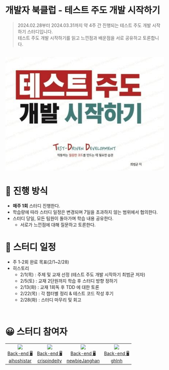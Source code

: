 
# 개발자 북클럽 - 테스트 주도 개발 시작하기

> 2024.02.28부터 2024.03.31까지 약 4주 간 진행되는 테스트 주도 개발 시작하기 스터디입니다. <br>
> 테스트 주도 개발 시작하기를 읽고 느낀점과 배운점을 서로 공유하고 토론합니다.
<br>

<img src=".assets/tdd-book.png" alt="테스트 주도 개발 시작하기" width="820">

<br>

# 📒 진행 방식
- **매주 1회** 스터디 진행한다.
- 학습량에 따라 스터디 일정은 변경되며 7일을 초과하지 않는 범위에서 협의한다.
- 스터디 당일, 모든 팀원이 돌아가며 학습 내용 공유한다.
  - 서로가 느낀점에 대해 질문하고 토론한다.


# 📅 스터디 일정
- 주 1-2회 완료 목표(2/1~2/28)
- 히스토리
  - 2/1(목) : 주제 및 교재 선정 (테스트 주도 개발 시작하기 최범균 저자)
  - 2/5(토) : 교재 2단원까지 학습 후 스터디 방향 정하기
  - 2/13(화) : 교재 1회독 후 TDD 에 대한 토론
  - 2/22(목) : 각 챕터별 정리 & 테스트 코드 작성 후기 
  - 2/28(화) : 스터디 마무리 및 회고

<br>

# 😀 스터디 참여자

<table>

<tr>
  <td align=center>
  <a href="https://github.com/aihoshistar">
  <img src="https://avatars.githubusercontent.com/u/45850400?v=4" width="100px"  />
  <br/>
  Back-end 🖥
  <br/>
  aihoshistar
  </a>
  </td>
 
  <td align=center>
  <a href="https://github.com/crispindeity">
  <img src="https://avatars.githubusercontent.com/u/78953393?v=4" width="100px"  />
  <br/>
  Back-end 🖥
  <br/>
  crispindeity
  </a>
  </td>
  
  <td align=center>
  <a href="https://github.com/newbieJanghan">
  <img src="https://avatars.githubusercontent.com/u/102276240?v=4" width="100px"  />
  <br/>
  Back-end 🖥
  <br/>
  newbieJanghan
  </a>
  </td>
  
  <td align=center>
  <a href="https://github.com/ghlnh">
  <img src="https://avatars.githubusercontent.com/u/110441894?v=4" width="100px"  />
  <br/>
  Back-end 🖥
  <br/>
  ghlnh
  </a>
  </td>
</tr>

  
</table>

</br>

